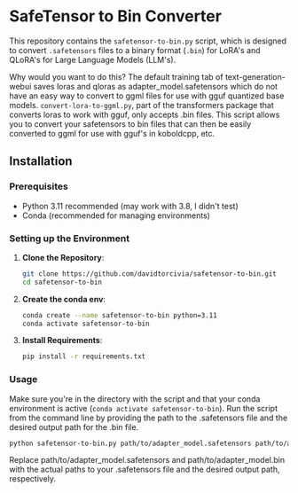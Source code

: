 # SafeTensor to Bin Converter

This repository contains the `safetensor-to-bin.py` script, which is designed to convert `.safetensors` files to a binary format (`.bin`) for LoRA's and QLoRA's for Large Language Models (LLM's).

Why would you want to do this? The default training tab of text-generation-webui saves loras and qloras as adapter_model.safetensors which do not have an easy way to convert to ggml files for use with gguf quantized base models. `convert-lora-to-ggml.py`, part of the transformers package that converts loras to work with gguf, only accepts .bin files. This script allows you to convert your safetensors to bin files that can then be easily converted to ggml for use with gguf's in koboldcpp, etc.

## Installation

### Prerequisites

- Python 3.11 recommended (may work with 3.8, I didn't test)
- Conda (recommended for managing environments)

### Setting up the Environment

1. **Clone the Repository**:

   ```bash
   git clone https://github.com/davidtorcivia/safetensor-to-bin.git
   cd safetensor-to-bin
   ```
2. **Create the conda env**:
   
   ```bash
   conda create --name safetensor-to-bin python=3.11
   conda activate safetensor-to-bin
   ```
3. **Install Requirements**:

   ```bash
   pip install -r requirements.txt
   ```
### Usage

   Make sure you're in the directory with the script and that your conda environment is active (`conda activate safetensor-to-bin`). Run the script from the command line by providing the path to the .safetensors file and the desired output path for the .bin file.
   ```bash
   python safetensor-to-bin.py path/to/adapter_model.safetensors path/to/adapter_model.bin
   ```
   Replace path/to/adapter_model.safetensors and path/to/adapter_model.bin with the actual paths to your .safetensors file and the desired output path, respectively.
